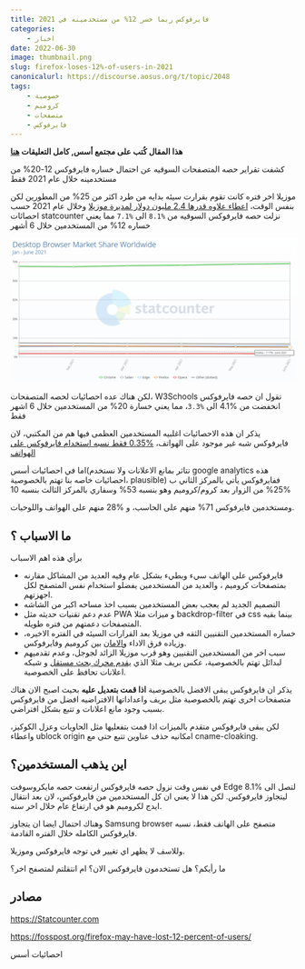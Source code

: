 ```yaml
---
title: فايرفوكس ربما خسر 12% من مستخدمينه في 2021
categories: 
    - اخبار
date: 2022-06-30
image: thumbnail.png
slug: firefox-loses-12%-of-users-in-2021
canonicalurl: https://discourse.aosus.org/t/topic/2048
tags:
    - خصوصية
    - كروميم
    - متصفحات
    - فايرفوكس
---
```

**هذا المقال كُتب على مجتمع أسس, كامل التعليقات [هنا](https://discourse.aosus.org/t/topic/2048)**

كشفت تقراير حصه المتصفحات السوقيه عن احتمال
خساره فايرفوكس 12-20% من مستخدمينه خلال عام 2021 فقط

موزيلا اخر فتره كانت تقوم بقرارت سيئه
بدايه من طرد اكثر من 25% من المطورين لكن بنفس الوقت، [اعطاء علاوه قدرها 2.4 مليون دولار لمديرة موزيلا](https://fosspost.org/mozilla-go-unfck-yourself/)
وخلال عام 2021 حسب احصائات statcounter
نزلت حصه فايرفوكس السوقيه من `%8.1` الى `%7.1`
مما يعني خساره 12% من المستخدمين خلال 6 أشهر

![](thumbnail.png)

لكن هناك عده احصائيات لحصه المتصفحات، W3Schools تقول ان حصه فايرفوكس انخفضت من %4.1 الى `%3.3`، مما يعني خسارة 20% من المستخدمين خلال 6 اشهر فقط

يذكر ان هذه الاحصائيات اغلبيه المستخدمين العظمى فيها هم من المكتبي،
لان فايرفوكس شبه غير موجود على الهواتف، [%0.35 فقط نسبه استخدام فايرفوكس على الهواتف](https://gs.statcounter.com/browser-market-share/mobile/worldwide/#monthly-202006-202106)

اما في احصائيات أسس(تتاثر بمانع الاعلانات ولا نستخدم google analytics هذه احصائيات خاصه بنا تهتم بالخصوصية، plausible)
ففايرفوكس يأتي بالمركز الثاني ب 25% من الزوار
بعد كروم/كروميم وهو بنسبه 53%
وسفاري بالمركز الثالث بنسبه 10%

ومستخدمين فايرفوكس 71% منهم على الحاسب، و %28 منهم على الهواتف واللوحيات.

## ما الاسباب ؟
برأي هذه اهم الاسباب
- فايرفوكس على الهاتف سيء وبطيء بشكل عام وفيه العديد من المشاكل مقارنه بمتصفحات كروميم ، والعديد من المستخدمين يفضلو استخدام نفس المتصفح لكل اجهزتهم.
- التصميم الجديد لم يعجب بعض المستخدمين بسبب اخذ مساحه اكبر من الشاشه
- عدم دعم تقنيات حديثه مثل PWA و ميزات مثلا backdrop-filter في css بينما بقيه المتصفحات دعمتهم من فتره طويله.
- خساره المستخدمين التقنيين الثقه في موزيلا بعد القرارات السيئه في الفتره الاخيره،
وزياده فرق الاداء [والامان](https://madaidans-insecurities.github.io/firefox-chromium.html) بين كروميم وفايرفوكس.
- سبب اخر من المستخدمين التقنيين وهو قرب موزيلا الزائد لجوجل، وعدم تقدميهم لبدائل تهتم بالخصوصية، عكس بريف مثلا الذي [يقدم محرك بحث مستقل](https://discourse.aosus.org/t/topic/1979) و شبكه اعلانات تحافظ على الخصوصية.

يذكر ان فايرفوكس يبقى الافضل بالخصوصية ****اذا قمت بتعديل عليه**** 
بحيث اصبح الان هناك متصفحات اخرى تهتم بالخصوصية مثل بريف واعداداتها الافتراضيه افضل من فايرفوكس بسبب وجود مانع اعلانات و تتبع بشكل افتراضي.

لكن يبقى فايرفوكس متقدم بالميزات اذا قمت بتفعليها مثل الحاويات وعزل الكوكيز، واعطاء ublock origin امكانيه حذف عناوين تتبع حتى مع cname-cloaking.

## اين يذهب المستخدمين؟

في نفس وقت نزول حصه فايرفوكس ارتفعت حصه مايكروسوفت Edge لتصل الى %8.1 ليتجاوز فايرفوكس.
لكن هذا لا يعني ان كل المستخدمين من فايرفوكس، لان بعد انتقال ايدج لكروميم هو في ارتفاع عام خلال اخر سنه.

وهناك احتمال ايضا ان يتجاوز Samsung browser متصفح على الهاتف فقط، نسبه فايرفوكس الكامله خلال الفتره القادمة.

وللاسف لا يظهر اي تغيير في توجه فايرفوكس وموزيلا.

ما رأيكم؟ هل تستخدمون فايرفوكس الان؟ ام انتقلتم لمتصفح اخر؟

## مصادر

https://Statcounter.com

https://fosspost.org/firefox-may-have-lost-12-percent-of-users/

احصائيات أسس